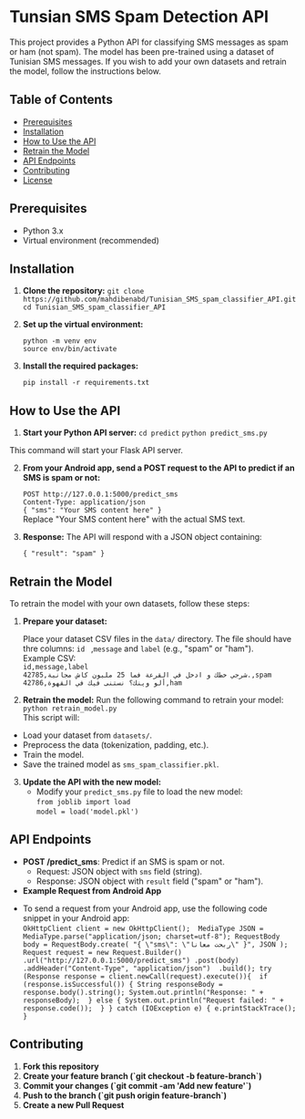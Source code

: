 Tunsian SMS Spam Detection API
======================

This project provides a Python API for classifying SMS messages as spam or ham (not spam). The model has been pre-trained using a dataset of Tunisian SMS messages. If you wish to add your own datasets and retrain the model, follow the instructions below.

Table of Contents
-----------------

*   [Prerequisites](#prerequisites)
*   [Installation](#installation)
*   [How to Use the API](#how-to-use-the-api)
*   [Retrain the Model](#retrain-the-model)
*   [API Endpoints](#api-endpoints)
*   [Contributing](#contributing)
*   [License](#license)

Prerequisites
-------------

*   Python 3.x
*   Virtual environment (recommended)

Installation
------------

1.  **Clone the repository:**
   `git clone https://github.com/mahdibenabd/Tunisian_SMS_spam_classifier_API.git`  
`cd Tunisian_SMS_spam_classifier_API`

2.  **Set up the virtual environment:** 

    `python -m venv env`  
    `source env/bin/activate`
3.  **Install the required packages:**

    `pip install -r requirements.txt`

How to Use the API
------------------

1.  **Start your Python API server:**
   `cd predict`
   `python predict_sms.py`  

This command will start your Flask API server.

2.  **From your Android app, send a POST request to the API to predict if an SMS is spam or not:**  

    `POST http://127.0.0.1:5000/predict_sms`  
    `Content-Type: application/json`  
    `{ "sms": "Your SMS content here" }`  
 Replace "Your SMS content here" with the actual SMS text.

3.  **Response:** The API will respond with a JSON object containing:  

    `{ "result": "spam" }`

Retrain the Model
-----------------

To retrain the model with your own datasets, follow these steps:

1. **Prepare your dataset:**  

   Place your dataset CSV files in the `data/` directory. The file should have thre columns: `id ` ,`message` and `label` (e.g., "spam" or "ham").  
   Example CSV:  
    `id,message,label`  
    `42785,شرجي خطك و ادخل في القرعة فما 25 مليون كاش مجانية.,spam`  
    `42786,ألو وينك؟ نستنى فيك في القهوة,ham`
2.  **Retrain the model:** 
   Run the following command to retrain your model:  
    `python retrain_model.py`  
   This script will:
   - Load your dataset from `datasets/`.
   - Preprocess the data (tokenization, padding, etc.).
   - Train the model.
   - Save the trained model as `sms_spam_classifier.pkl`.
3. **Update the API with the new model:**  
   - Modify your `predict_sms.py` file to load the new model:  
      `from joblib import load`  
      `model = load('model.pkl')`

API Endpoints
-------------

*   **POST /predict\_sms**: Predict if an SMS is spam or not.
    *   Request: JSON object with `sms` field (string).
    *   Response: JSON object with `result` field ("spam" or "ham").
*   **Example Request from Android App**  
   - To send a request from your Android app, use the following code snippet in your Android app:  
    `OkHttpClient client = new OkHttpClient(); 
    MediaType JSON = MediaType.parse("application/json; charset=utf-8");
    RequestBody body = RequestBody.create(
        "{ \"sms\": \"ربحت معانا\" }",
         JSON );
    Request request = new Request.Builder()
      .url("http://127.0.0.1:5000/predict_sms")
       .post(body) 
       .addHeader("Content-Type", "application/json") 
       .build();
      try (Response response = client.newCall(request).execute()){ 
         if (response.isSuccessful()) {
             String responseBody = response.body().string();
             System.out.println("Response: " + responseBody); 
              } else {
                  System.out.println("Request failed: " + response.code()); 
                  } } catch (IOException e) { e.printStackTrace();
                   }`

Contributing
------------

   1.  **Fork this repository**
2.  **Create your feature branch (\`git checkout -b feature-branch\`)**
3.  **Commit your changes (\`git commit -am 'Add new feature'\`)**
4.  **Push to the branch (\`git push origin feature-branch\`)**
5.  **Create a new Pull Request**
